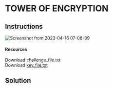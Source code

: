 # TOWER OF ENCRYPTION


## Instructions

![Screenshot from 2023-04-16 07-08-39](https://user-images.githubusercontent.com/94288725/232712456-4637ab73-7e81-4e02-acc6-2fd88e8d5536.png)

#### Resources

Download [challenge_file.txt](https://github.com/modesteakaffou/CAF_CTF/files/11259557/challenge_file.txt "download") <br>
Download [key_file.txt](key_file.txt)

## Solution



